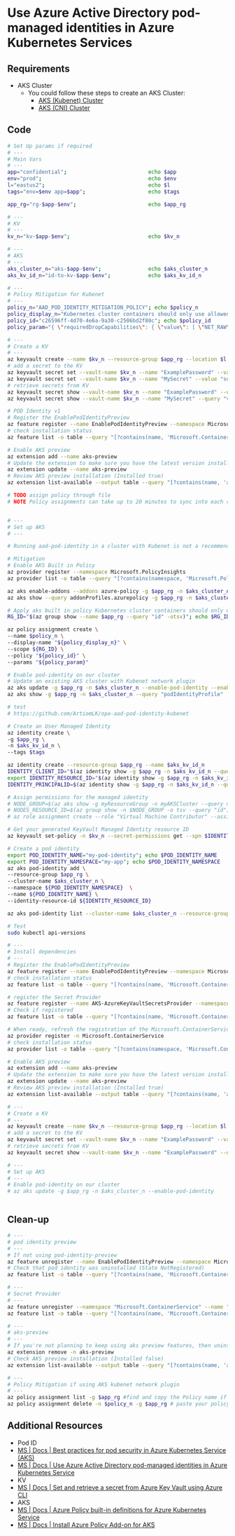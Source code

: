 # Use Azure Active Directory pod-managed identities in Azure Kubernetes Services

## Requirements

- AKS Cluster
  - You could follow these steps to create an AKS Cluster:
    - [AKS (Kubenet) Cluster][7]
    - [AKS (CNI) Cluster][6]

## Code

```bash
# Set Up params if required
# ---
# Main Vars
# ---
app="confidential";                          echo $app
env="prod";                                  echo $env
l="eastus2";                                 echo $l
tags="env=$env app=$app";                    echo $tags

app_rg="rg-$app-$env";                       echo $app_rg

# ---
# KV
# ---
kv_n="kv-$app-$env";                         echo $kv_n

# ---
# AKS
# ---
aks_cluster_n="aks-$app-$env";               echo $aks_cluster_n
aks_kv_id_n="id-to-kv-$app-$env";            echo $aks_kv_id_n

# ---
# Policy Mitigation for Kubenet
# ---
policy_n="AAD_POD_IDENTITY_MITIGATION_POLICY"; echo $policy_n
policy_display_n="Kubernetes cluster containers should only use allowed capabilities"; echo $policy_display_n
policy_id="c26596ff-4d70-4e6a-9a30-c2506bd2f80c"; echo $policy_id
policy_param="{ \"requiredDropCapabilities\": { \"value\": [ \"NET_RAW\" ] } }"; echo $policy_param
```

```bash
# ---
# Create a KV
# ---
az keyvault create --name $kv_n --resource-group $app_rg --location $l --tags $tags
# add a secret to the KV
az keyvault secret set --vault-name $kv_n --name "ExamplePassword" --value "Password123!"
az keyvault secret set --vault-name $kv_n --name "MySecret" --value "someSecret"
# retrieve secrets from KV
az keyvault secret show --vault-name $kv_n --name "ExamplePassword" --query "value"
az keyvault secret show --vault-name $kv_n --name "MySecret" --query "value"
```

```bash
# POD Identity v1
# Register the EnablePodIdentityPreview
az feature register --name EnablePodIdentityPreview --namespace Microsoft.ContainerService
# check installation status
az feature list -o table --query "[?contains(name, 'Microsoft.ContainerService/EnablePodIdentityPreview')].{Name:name,State:properties.state}"

# Enable AKS preview
az extension add --name aks-preview
# Update the extension to make sure you have the latest version installed
az extension update --name aks-preview
# Review AKS preview installation (Installed true)
az extension list-available --output table --query "[?contains(name, 'aks-preview')]"

# TODO assign policy through file
# NOTE Policy assignments can take up to 20 minutes to sync into each cluster.


# ---
# Set up AKS
# ---

# Running aad-pod-identity in a cluster with Kubenet is not a recommended configuration because of the security implication. Please follow the mitigation steps and configure policies before enabling aad-pod-identity in a cluster with Kubenet.

# Mitigation
# Enable AKS Built in Policy
az provider register --namespace Microsoft.PolicyInsights
az provider list -o table --query "[?contains(namespace, 'Microsoft.PolicyInsights')]"

az aks enable-addons --addons azure-policy -g $app_rg -n $aks_cluster_n
az aks show --query addonProfiles.azurepolicy -g $app_rg -n $aks_cluster_n

# Apply aks built in policy Kubernetes cluster containers should only use allowed capabilities
RG_ID="$(az group show --name $app_rg --query "id" -otsv)"; echo $RG_ID

az policy assignment create \
--name $policy_n \
--display-name "${policy_display_n}" \
--scope ${RG_ID} \
--policy "${policy_id}" \
--params "${policy_param}"

# Enable pod-identity on our cluster
# Update an existing AKS cluster with Kubenet network plugin
az aks update -g $app_rg -n $aks_cluster_n --enable-pod-identity --enable-pod-identity-with-kubenet
az aks show -g $app_rg -n $aks_cluster_n --query "podIdentityProfile"

# test
# https://github.com/ArtiomLK/opa-aad-pod-identity-kubenet

# Create an User Managed Identity
az identity create \
-g $app_rg \
-n $aks_kv_id_n \
--tags $tags

az identity create --resource-group $app_rg --name $aks_kv_id_n
IDENTITY_CLIENT_ID="$(az identity show -g $app_rg -n $aks_kv_id_n --query clientId -otsv)"; echo $IDENTITY_CLIENT_ID
export IDENTITY_RESOURCE_ID="$(az identity show -g $app_rg -n $aks_kv_id_n --query id -otsv)"; echo $IDENTITY_RESOURCE_ID
IDENTITY_PRINCIPALID=$(az identity show -g $app_rg -n $aks_kv_id_n --query principalId -o tsv); echo $IDENTITY_PRINCIPALID

# Assign permissions for the managed identity
# NODE_GROUP=$(az aks show -g myResourceGroup -n myAKSCluster --query nodeResourceGroup -o tsv)
# NODES_RESOURCE_ID=$(az group show -n $NODE_GROUP -o tsv --query "id")
# az role assignment create --role "Virtual Machine Contributor" --assignee "$IDENTITY_CLIENT_ID" --scope $NODES_RESOURCE_ID

# Get your generated KeyVault Managed Identity resource ID
az keyvault set-policy -n $kv_n --secret-permissions get --spn $IDENTITY_CLIENT_ID

# Create a pod identity
export POD_IDENTITY_NAME="my-pod-identity"; echo $POD_IDENTITY_NAME
export POD_IDENTITY_NAMESPACE="my-app"; echo $POD_IDENTITY_NAMESPACE
az aks pod-identity add \
--resource-group $app_rg \
--cluster-name $aks_cluster_n \
--namespace ${POD_IDENTITY_NAMESPACE}  \
--name ${POD_IDENTITY_NAME} \
--identity-resource-id ${IDENTITY_RESOURCE_ID}

az aks pod-identity list --cluster-name $aks_cluster_n --resource-group $app_rg

# Test
sudo kubectl api-versions

```

```bash
# ---
# Install dependencies
# ---
# Register the EnablePodIdentityPreview
az feature register --name EnablePodIdentityPreview --namespace Microsoft.ContainerService
# check installation status
az feature list -o table --query "[?contains(name, 'Microsoft.ContainerService/EnablePodIdentityPreview')].{Name:name,State:properties.state}"

# register the Secret Provider
az feature register --name AKS-AzureKeyVaultSecretsProvider --namespace Microsoft.ContainerService
# Check if registered
az feature list -o table --query "[?contains(name, 'Microsoft.ContainerService/AKS-AzureKeyVaultSecretsProvider')].{Name:name,State:properties.state}"

# When ready, refresh the registration of the Microsoft.ContainerService ()AKS) resource provider by using the az provider register command:
az provider register -n Microsoft.ContainerService
# check installation status
az provider list -o table --query "[?contains(namespace, 'Microsoft.ContainerService')]"

# Enable AKS preview
az extension add --name aks-preview
# Update the extension to make sure you have the latest version installed
az extension update --name aks-preview
# Review AKS preview installation (Installed true)
az extension list-available --output table --query "[?contains(name, 'aks-preview')]"

# ---
# Create a KV
# ---
az keyvault create --name $kv_n --resource-group $app_rg --location $l --tags $tags
# add a secret to the KV
az keyvault secret set --vault-name $kv_n --name "ExamplePassword" --value "123456789"
# retrieve secrets from KV
az keyvault secret show --vault-name $kv_n --name "ExamplePassword" --query "value"

# ---
# Set up AKS
# ---
# Enable pod-identity on our cluster
# az aks update -g $app_rg -n $aks_cluster_n --enable-pod-identity



```

## Clean-up

```bash
# ---
# pod identity preview
# ---
# If not using pod-identity-preview
az feature unregister --name EnablePodIdentityPreview --namespace Microsoft.ContainerService
# Check that pod identity was uninstalled (State NotRegistered)
az feature list -o table --query "[?contains(name, 'Microsoft.ContainerService/EnablePodIdentityPreview')].{Name:name,State:properties.state}"

# ---
# Secret Provider
# ---
az feature unregister --namespace "Microsoft.ContainerService" --name "AKS-AzureKeyVaultSecretsProvider"
az feature list -o table --query "[?contains(name, 'Microsoft.ContainerService/AKS-AzureKeyVaultSecretsProvider')].{Name:name,State:properties.state}"

# ---
# aks-preview
# ---
# If you're not planning to keep using aks preview features, then uninstall aks-preview
az extension remove -n aks-preview
# Check AKS preview installation (Installed false)
az extension list-available --output table --query "[?contains(name, 'aks-preview')]"

# ---
# Policy Mitigation if using AKS kubenet network plugin
# ---
az policy assignment list -g $app_rg #find and copy the Policy name if required
az policy assignment delete -n $policy_n -g $app_rg # paste your policy name
```

## Additional Resources

- Pod ID
- [MS | Docs | Best practices for pod security in Azure Kubernetes Service (AKS)][1]
- [MS | Docs | Use Azure Active Directory pod-managed identities in Azure Kubernetes Service][2]
- KV
- [MS | Docs | Set and retrieve a secret from Azure Key Vault using Azure CLI][3]
- AKS
- [MS | Docs | Azure Policy built-in definitions for Azure Kubernetes Service][4]
- [MS | Docs | Install Azure Policy Add-on for AKS][5]

[1]: https://docs.microsoft.com/en-us/azure/aks/developer-best-practices-pod-security
[2]: https://docs.microsoft.com/en-us/azure/aks/use-azure-ad-pod-identity
[3]: https://docs.microsoft.com/en-us/azure/key-vault/secrets/quick-create-cli
[4]: https://docs.microsoft.com/en-us/azure/aks/policy-reference
[5]: https://docs.microsoft.com/en-us/azure/governance/policy/concepts/policy-for-kubernetes#install-azure-policy-add-on-for-aks
[6]: ./../aks_cni.md#create-an-azure-kubernetes-service-aks-with-azure-container-networking-interface-cni
[7]: ./../aks_private_kubenet.md#aks#-#azure#kubernetes#service#zero#trust#environment
